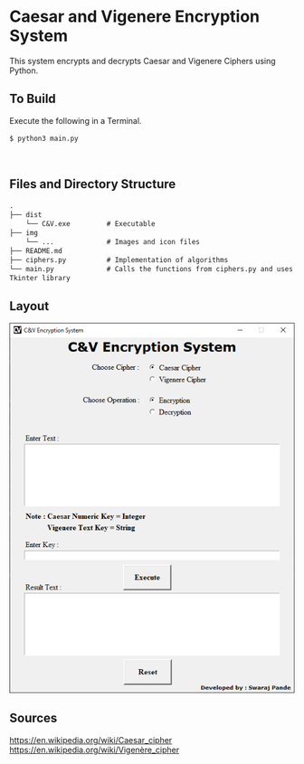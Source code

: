 # Caesar and Vigenere Encryption System

This system encrypts and decrypts Caesar and Vigenere Ciphers using Python.

## To Build
Execute the following in a Terminal.
```bash
$ python3 main.py
```
<br>

## Files and Directory Structure 
    .
    ├── dist
        └── C&V.exe         # Executable
    ├── img
        └── ...             # Images and icon files
    ├── README.md
    ├── ciphers.py          # Implementation of algorithms 
    └── main.py             # Calls the functions from ciphers.py and uses Tkinter library

## Layout
<img src = 'img/img.png'>

## Sources 
https://en.wikipedia.org/wiki/Caesar_cipher \
https://en.wikipedia.org/wiki/Vigenère_cipher

